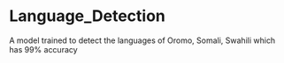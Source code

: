 # Language_Detection
A model trained to detect the languages of Oromo, Somali, Swahili which has 99% accuracy
